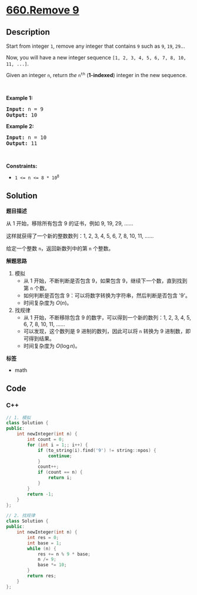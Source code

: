 # [660.Remove 9](https://leetcode.com/problems/remove-9/description/)

## Description

<p>Start from integer <code>1</code>, remove any integer that contains <code>9</code> such as <code>9</code>, <code>19</code>, <code>29</code>...</p>

<p>Now, you will have a new integer sequence <code>[1, 2, 3, 4, 5, 6, 7, 8, 10, 11, ...]</code>.</p>

<p>Given an integer <code>n</code>, return <em>the</em> <code>n<sup>th</sup></code> (<strong>1-indexed</strong>) integer in the new sequence.</p>

<p>&nbsp;</p>
<p><strong class="example">Example 1:</strong></p>

<pre>
<strong>Input:</strong> n = 9
<strong>Output:</strong> 10
</pre>

<p><strong class="example">Example 2:</strong></p>

<pre>
<strong>Input:</strong> n = 10
<strong>Output:</strong> 11
</pre>

<p>&nbsp;</p>
<p><strong>Constraints:</strong></p>

<ul>
  <li><code>1 &lt;= n &lt;= 8 * 10<sup>8</sup></code></li>
</ul>

## Solution

**题目描述**

从 1 开始，移除所有包含 9 的证书，例如 9, 19, 29, ......

这样就获得了一个新的整数数列：1, 2, 3, 4, 5, 6, 7, 8, 10, 11, ......

给定一个整数 `n`，返回新数列中的第 `n` 个整数。

**解题思路**

1. 模拟
   - 从 1 开始，不断判断是否包含 9，如果包含 9，继续下一个数，直到找到第 `n` 个数。
   - 如何判断是否包含 9：可以将数字转换为字符串，然后判断是否包含 '9'。
   - 时间复杂度为 $O(n)$。
2. 找规律
   - 从 1 开始，不断移除包含 9 的数字，可以得到一个新的数列：1, 2, 3, 4, 5, 6, 7, 8, 10, 11, ......
   - 可以发现，这个数列是 9 进制的数列，因此可以将 `n` 转换为 9 进制数，即可得到结果。
   - 时间复杂度为 $O(\log n)$。

**标签**

- math

<!-- code start -->
## Code

### C++

```cpp
// 1. 模拟
class Solution {
public:
    int newInteger(int n) {
        int count = 0;
        for (int i = 1;; i++) {
            if (to_string(i).find('9') != string::npos) {
                continue;
            }
            count++;
            if (count == n) {
                return i;
            }
        }
        return -1;
    }
};
```

```cpp
// 2. 找规律
class Solution {
public:
    int newInteger(int n) {
        int res = 0;
        int base = 1;
        while (n) {
            res += n % 9 * base;
            n /= 9;
            base *= 10;
        }
        return res;
    }
};
```

<!-- code end -->
